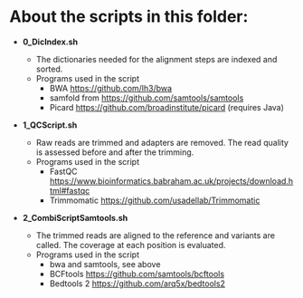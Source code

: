 # About the scripts in this folder:

- **0_DicIndex.sh**
  - The dictionaries needed for the alignment steps are indexed and sorted.
  - Programs used in the script
      - BWA https://github.com/lh3/bwa
      - samfold from https://github.com/samtools/samtools
      - Picard https://github.com/broadinstitute/picard (requires Java)

- **1_QCScript.sh**
  - Raw reads are trimmed and adapters are removed. The read quality is assessed before and after the trimming.
  - Programs used in the script
      - FastQC https://www.bioinformatics.babraham.ac.uk/projects/download.html#fastqc
      - Trimmomatic https://github.com/usadellab/Trimmomatic

- **2_CombiScriptSamtools.sh**
  - The trimmed reads are aligned to the reference and variants are called. The coverage at each position is evaluated.
  - Programs used in the script
      - bwa and samtools, see above
      - BCFtools https://github.com/samtools/bcftools
      - Bedtools 2 https://github.com/arq5x/bedtools2
